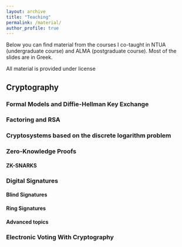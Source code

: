 ```yaml
---
layout: archive
title: "Teaching"
permalink: /material/
author_profile: true
---
```


Below you can find material from the courses I co-taught in NTUA (undergraduate course) and ALMA (postgraduate course). Most of the slides are in Greek.

All material is provided under license 

## Cryptography

### Formal Models and Diffie-Hellman Key Exchange

### Factoring and RSA

### Cryptosystems based on the discrete logarithm problem

### Zero-Knowledge Proofs

#### ZK-SNARKS

### Digital Signatures

#### Blind Signatures

#### Ring Signatures

#### Advanced topics

### Electronic Voting With Cryptography

